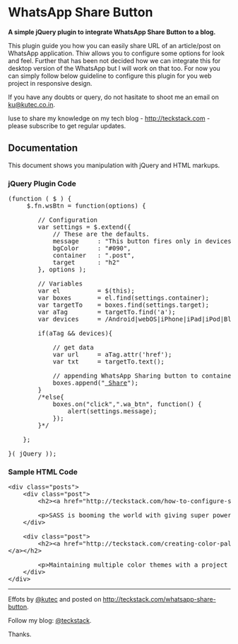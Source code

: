 # WhatsApp Share Button
**A simple jQuery plugin to integrate WhatsApp Share Button to a blog.**

This plugin guide you how you can easily share URL of an article/post on WhatsApp application. Thiw allows you to configure some options for look and feel. Further that has been not decided how we can integrate this for desktop version of the WhatsApp but I will work on that too. For now you can simply follow below guideline to configure this plugin for you web project in responsive design.

If you have any doubts or query, do not hasitate to shoot me an email on ku@kutec.co.in.

Iuse to share my knowledge on my tech blog - http://teckstack.com - please subscribe to get regular updates.

## Documentation
This document shows you manipulation with jQuery and HTML markups.

### jQuery Plugin Code
<pre>
(function ( $ ) {
 	 $.fn.wsBtn = function(options) {

		// Configuration
		var settings = $.extend({
			// These are the defaults.
			message		: "This button fires only in devices.",
			bgColor		: "#090",
			container	: ".post",
			target		: "h2"
		}, options );
 
		// Variables
		var el 			= $(this);
		var boxes		= el.find(settings.container);
		var targetTo	= boxes.find(settings.target);
		var aTag		= targetTo.find('a');
		var devices		= /Android|webOS|iPhone|iPad|iPod|BlackBerry|IEMobile|Opera Mini/i.test(navigator.userAgent);
		
		if(aTag && devices){
			
			// get data
			var url 	= aTag.attr('href');
			var txt 	= targetTo.text();
			
			// appending WhatsApp Sharing button to container
			boxes.append("<a href='whatsapp://send' class='wa_btn wa_btn_s' data-text='"+txt+"' data-href='"+url+"'><i class='fa fa-whatsapp'></i> Share</a>");
		}
		/*else{
			boxes.on("click",".wa_btn", function() {
				alert(settings.message);	
			});
		}*/
 
    };
 
}( jQuery ));
</pre>
### Sample HTML Code
<pre>
&lt;div class="posts"&gt;
    &lt;div class="post"&gt;
        &lt;h2&gt;&lt;a href="http://teckstack.com/how-to-configure-sass-for-html-projects">How to Configure SASS for HTML Projects&lt;/a&gt;&lt;/h2&gt;

        &lt;p&gt;SASS is booming the world with giving super powers to CSS and if you don’t know about it, you must gain your knowledge as a front end developer. The configuration for SASS is so simple but I observed that people avoids it or leave it to core developers. As I opine, when we can do more in less time, we should definitely go for it!&lt;/p&gt;            
    &lt;/div&gt;
    
    &lt;div class="post"&gt;
        &lt;h2&gt;&lt;a href="http://teckstack.com/creating-color-palette-sass">Creating Color Palette with SASS
&lt;/a&gt;&lt;/h2&gt;

        &lt;p&gt;Maintaining multiple color themes with a project is tedious task for a developer. SASS is popular CSS pre-processor. It works with simple motto – “reducing efforts with improved CSS”.&lt;/p&gt;
    &lt;/div&gt;
&lt;/div&gt;
</pre>

<hr>

Effots by [@kutec](https://twitter.com/kutec) and posted on <http://teckstack.com/whatsapp-share-button>.

Follow my blog: [@teckstack](https://twitter.com/teckstack).

Thanks.
